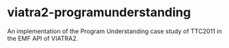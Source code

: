 viatra2-programunderstanding
============================

An implementation of the Program Understanding case study of TTC2011 in the EMF API of VIATRA2.
